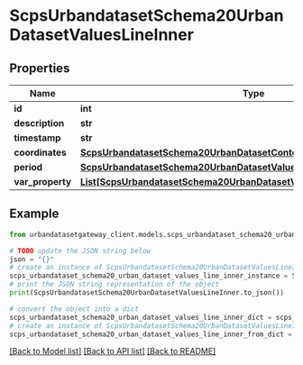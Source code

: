# ScpsUrbandatasetSchema20UrbanDatasetValuesLineInner


## Properties

Name | Type | Description | Notes
------------ | ------------- | ------------- | -------------
**id** | **int** |  | [optional] 
**description** | **str** |  | [optional] 
**timestamp** | **str** |  | [optional] 
**coordinates** | [**ScpsUrbandatasetSchema20UrbanDatasetContextCoordinates**](ScpsUrbandatasetSchema20UrbanDatasetContextCoordinates.md) |  | [optional] 
**period** | [**ScpsUrbandatasetSchema20UrbanDatasetValuesLineInnerPeriod**](ScpsUrbandatasetSchema20UrbanDatasetValuesLineInnerPeriod.md) |  | [optional] 
**var_property** | [**List[ScpsUrbandatasetSchema20UrbanDatasetValuesLineInnerPropertyInner]**](ScpsUrbandatasetSchema20UrbanDatasetValuesLineInnerPropertyInner.md) |  | 

## Example

```python
from urbandatasetgateway_client.models.scps_urbandataset_schema20_urban_dataset_values_line_inner import ScpsUrbandatasetSchema20UrbanDatasetValuesLineInner

# TODO update the JSON string below
json = "{}"
# create an instance of ScpsUrbandatasetSchema20UrbanDatasetValuesLineInner from a JSON string
scps_urbandataset_schema20_urban_dataset_values_line_inner_instance = ScpsUrbandatasetSchema20UrbanDatasetValuesLineInner.from_json(json)
# print the JSON string representation of the object
print(ScpsUrbandatasetSchema20UrbanDatasetValuesLineInner.to_json())

# convert the object into a dict
scps_urbandataset_schema20_urban_dataset_values_line_inner_dict = scps_urbandataset_schema20_urban_dataset_values_line_inner_instance.to_dict()
# create an instance of ScpsUrbandatasetSchema20UrbanDatasetValuesLineInner from a dict
scps_urbandataset_schema20_urban_dataset_values_line_inner_from_dict = ScpsUrbandatasetSchema20UrbanDatasetValuesLineInner.from_dict(scps_urbandataset_schema20_urban_dataset_values_line_inner_dict)
```
[[Back to Model list]](../README.md#documentation-for-models) [[Back to API list]](../README.md#documentation-for-api-endpoints) [[Back to README]](../README.md)


